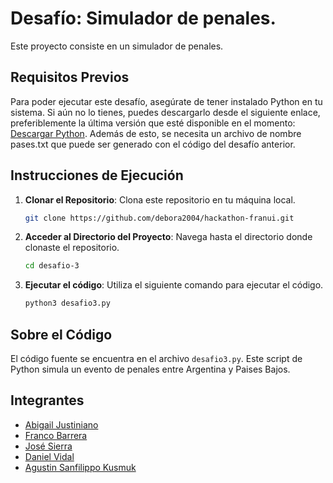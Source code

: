 # Desafío: Simulador de penales.

Este proyecto consiste en un simulador de penales.

## Requisitos Previos

Para poder ejecutar este desafío, asegúrate de tener instalado Python en tu sistema. Si aún no lo tienes, puedes
descargarlo desde el siguiente enlace, preferiblemente la última versión que esté disponible en el
momento: [Descargar Python](https://www.python.org/downloads/). Además de esto, se necesita un archivo de nombre
pases.txt que puede ser generado con el código del desafío anterior.

## Instrucciones de Ejecución

1. **Clonar el Repositorio**: Clona este repositorio en tu máquina local.

    ```bash
    git clone https://github.com/debora2004/hackathon-franui.git
    ```

2. **Acceder al Directorio del Proyecto**: Navega hasta el directorio donde clonaste el repositorio.

    ```bash
    cd desafio-3
    ```

3. **Ejecutar el código**: Utiliza el siguiente comando para ejecutar el código.

    ```bash
    python3 desafio3.py
    ```

## Sobre el Código

El código fuente se encuentra en el archivo `desafio3.py`. Este script de Python simula un evento de penales entre
Argentina y Paises Bajos.

## Integrantes

- [Abigail Justiniano](mailto:ajustiniano@uade.edu.ar)
- [Franco Barrera](mailto:fbarrera@uade.edu.ar)
- [José Sierra](mailto:jsierra@uade.edu.ar)
- [Daniel Vidal](mailto:dvidalasto@uade.edu.ar)
- [Agustin Sanfilippo Kusmuk](mailto:asanfilippo@uade.edu.ar)